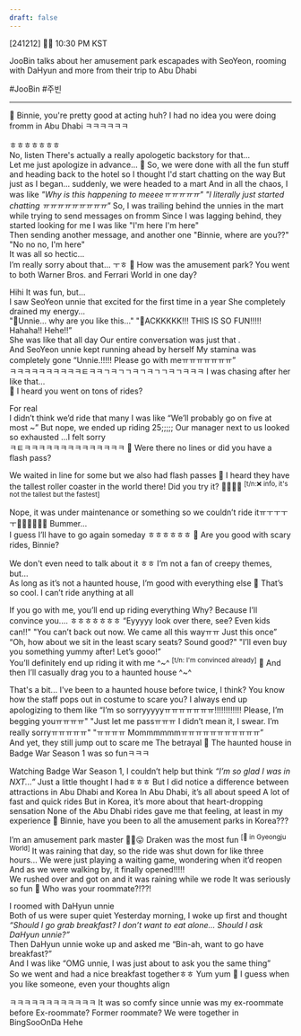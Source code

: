 ```yaml
---
draft: false
---
```

[241212] 🐣💭 10:30 PM KST

JooBin talks about her amusement park escapades with SeoYeon, rooming with DaHyun and more from their trip to Abu Dhabi

#JooBin #주빈
___

🫧 Binnie, you're pretty good at acting huh? I had no idea you were doing fromm in Abu Dhabi ㅋㅋㅋㅋㅋㅋ

ㅎㅎㅎㅎㅎㅎㅎ  
No, listen
There's actually a really apologetic backstory for that…  
Let me just apologize in advance… 🍏 
So, we were done with all the fun stuff and heading back to the hotel
so I thought I'd start chatting on the way
But just as I began... suddenly, we were headed to a mart
And in all the chaos, I was like 
*"Why is this happening to meeeeㅠㅠㅠㅠㅠ"*
*"I literally just started chatting ㅠㅠㅠㅠㅠㅠㅠㅠㅠ"*
So, I was trailing behind the unnies in the mart while trying to send messages on fromm
Since I was lagging behind, they started looking for me
I was like "I'm here I'm here"  
Then sending another message, and another one 
"Binnie, where are you??"  
"No no no, I'm here"  
It was all so hectic…  
I’m really sorry about that… ㅜㅎ
🫧 How was the amusement park? You went to both Warner Bros. and Ferrari World in one day?

Hihi
It was fun, but…  
I saw SeoYeon unnie that excited for the first time in a year
She completely drained my energy…  
"🐣Unnie… why are you like this…" 
"🐶ACKKKKK!!! THIS IS SO FUN!!!!! Hahaha!! Hehe!!”  
She was like that all day
Our entire conversation was just that
.  
And SeoYeon unnie kept running ahead by herself
My stamina was completely gone
“Unnie.!!!!! Please go with meㅠㅠㅠㅠㅠㅠㅠ”  
ㅋㅋㅋㅋㅋㅋㅋㅋㅋㅋㅌㅋㅋㄱㅋㄱㄱㅋㄱㅋㄱㄱㅋㄱㅋㅋㅋ
I was chasing after her like that…  
🫧 I heard you went on tons of rides?

For real  
I didn’t think we’d ride that many
I was like “We’ll probably go on five at most ~”
But nope, we ended up riding 25;;;;;
Our manager next to us looked so exhausted
…I felt sorry  
ㅋㅌㅋㅋㅋㅋㅋㅋㅋㅋㅋㅋㅋㅋㅋㅋ
🫧 Were there no lines or did you have a flash pass?

We waited in line for some but we also had flash passes
🫧 I heard they have the tallest roller coaster in the world there! Did you try it? 🫠🫠🫠🎢 
<sup>[t/n:❌ info, it's not the tallest but the fastest]</sup>

Nope, it was under maintenance or something
so we couldn’t ride itㅠㅜㅜㅜㅜ🥺🥺🥺🥺🥺🥺
Bummer…  
I guess I’ll have to go again someday ㅎㅎㅎㅎㅎㅎ
🫧 Are you good with scary rides, Binnie?

We don't even need to talk about it
ㅎㅎ
I’m not a fan of creepy themes, but…  
As long as it’s not a haunted house, I’m good with everything else
🫧 That’s so cool. I can’t ride anything at all

If you go with me, you’ll end up riding everything 
Why? Because I’ll convince you....
ㅎㅎㅎㅎㅎㅎㅎ
“Eyyyyy look over there, see? Even kids can!!"
"You can’t back out now. We came all this wayㅠㅠ Just this once”  
“Oh, how about we sit in the least scary seats? Sound good?" 
"I’ll even buy you something yummy after! Let’s gooo!”  
You’ll definitely end up riding it with me ^~^ <sup>[t/n: I'm convinced already]</sup>
🫧 And then I’ll casually drag you to a haunted house ^~^

That's a bit...
I've been to a haunted house before twice, I think?
You know how the staff pops out in costume to scare you?
I always end up apologizing to them like 
“I’m so sorryyyyyㅠㅠㅠㅠㅠㅠㅠ!!!!!!!!!!!! Please, I’m begging youㅠㅠㅠㅠ" 
"Just let me passㅠㅠㅠ I didn’t mean it, I swear. I’m really sorryㅠㅠㅠㅠㅠ"
"ㅠㅠㅠㅠ Mommmmmmㅠㅠㅠㅠㅠㅠㅠㅠㅠㅠㅠ”  
And yet, they still jump out to scare me
The betrayal
🫧 The haunted house in Badge War Season 1 was so funㅋㅋㅋ

Watching Badge War Season 1, I couldn’t help but think
*“I’m so glad I was in NXT...”*
Just a little thought I hadㅎㅎㅎ
But I did notice a difference between attractions in Abu Dhabi and Korea
In Abu Dhabi, it’s all about speed
A lot of fast and quick rides 
But in Korea, it’s more about that heart-dropping sensation
None of the Abu Dhabi rides gave me that feeling, at least in my experience
🫧 Binnie, have you been to all the amusement parks in Korea???

I’m an amusement park master ✌🏻😛
Draken was the most fun <sup>[🎢 in Gyeongju World]</sup>
It was raining that day, so the ride was shut down for like three hours...
We were just playing a waiting game, wondering when it’d reopen
And as we were walking by, it finally opened!!!!!  
We rushed over and got on and it was raining while we rode
It was seriously so fun
🫧 Who was your roommate?!??!

I roomed with DaHyun unnie  
Both of us were super quiet 
Yesterday morning, I woke up first and thought
*“Should I go grab breakfast? I don’t want to eat alone… Should I ask DaHyun unnie?”*  
Then DaHyun unnie woke up and asked me
“Bin-ah, want to go have breakfast?”  
And I was like “OMG unnie, I was just about to ask you the same thing”  
So we went and had a nice breakfast togetherㅎㅎ
Yum yum
🫧 I guess when you like someone, even your thoughts align

ㅋㅋㅋㅋㅋㅋㅋㅋㅋㅋㅋㅋ
It was so comfy since unnie was my ex-roommate before
Ex-roommate? Former roommate?
We were together in BingSooOnDa
Hehe